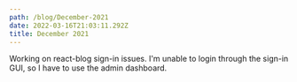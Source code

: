 ```yaml
---
path: /blog/December-2021
date: 2022-03-16T21:03:11.292Z
title: December 2021
---
```

Working on react-blog sign-in issues. I'm unable to login through the sign-in GUI, so I have to use the admin dashboard.